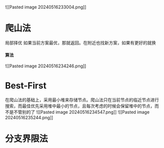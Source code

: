  ![[Pasted image 20240516233004.png]]
# 爬山法
局部择优
如果当前方案最优，那就返回。在附近也找新方案，如果有更好的就换
#### 算法
![[Pasted image 20240516234246.png]]
# Best-First
在爬山法的基础上，采用最小堆来存储节点。爬山法只在当前节点的临近节点进行搜索，而最佳优先采用堆中最小的节点，且每次考虑的时候会保留堆中的节点，而不是不管别的了
![[Pasted image 20240516234547.png]]
![[Pasted image 20240516235244.png]]
# 分支界限法
